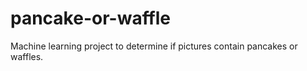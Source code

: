 # pancake-or-waffle
Machine learning project to determine if pictures contain pancakes or waffles. 
